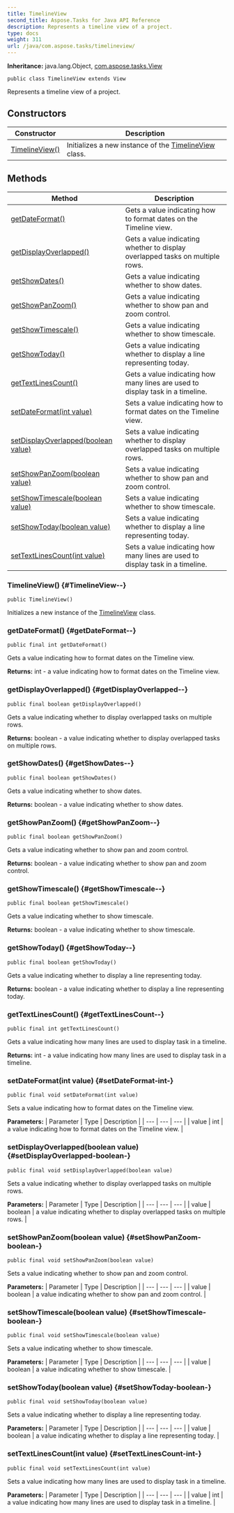 ```yaml
---
title: TimelineView
second_title: Aspose.Tasks for Java API Reference
description: Represents a timeline view of a project.
type: docs
weight: 311
url: /java/com.aspose.tasks/timelineview/
---
```


**Inheritance:**
java.lang.Object, [com.aspose.tasks.View](../../com.aspose.tasks/view)
```
public class TimelineView extends View
```

Represents a timeline view of a project.
## Constructors

| Constructor | Description |
| --- | --- |
| [TimelineView()](#TimelineView--) | Initializes a new instance of the [TimelineView](../../com.aspose.tasks/timelineview) class. |
## Methods

| Method | Description |
| --- | --- |
| [getDateFormat()](#getDateFormat--) | Gets a value indicating how to format dates on the Timeline view. |
| [getDisplayOverlapped()](#getDisplayOverlapped--) | Gets a value indicating whether to display overlapped tasks on multiple rows. |
| [getShowDates()](#getShowDates--) | Gets a value indicating whether to show dates. |
| [getShowPanZoom()](#getShowPanZoom--) | Gets a value indicating whether to show pan and zoom control. |
| [getShowTimescale()](#getShowTimescale--) | Gets a value indicating whether to show timescale. |
| [getShowToday()](#getShowToday--) | Gets a value indicating whether to display a line representing today. |
| [getTextLinesCount()](#getTextLinesCount--) | Gets a value indicating how many lines are used to display task in a timeline. |
| [setDateFormat(int value)](#setDateFormat-int-) | Sets a value indicating how to format dates on the Timeline view. |
| [setDisplayOverlapped(boolean value)](#setDisplayOverlapped-boolean-) | Sets a value indicating whether to display overlapped tasks on multiple rows. |
| [setShowPanZoom(boolean value)](#setShowPanZoom-boolean-) | Sets a value indicating whether to show pan and zoom control. |
| [setShowTimescale(boolean value)](#setShowTimescale-boolean-) | Sets a value indicating whether to show timescale. |
| [setShowToday(boolean value)](#setShowToday-boolean-) | Sets a value indicating whether to display a line representing today. |
| [setTextLinesCount(int value)](#setTextLinesCount-int-) | Sets a value indicating how many lines are used to display task in a timeline. |
### TimelineView() {#TimelineView--}
```
public TimelineView()
```


Initializes a new instance of the [TimelineView](../../com.aspose.tasks/timelineview) class.

### getDateFormat() {#getDateFormat--}
```
public final int getDateFormat()
```


Gets a value indicating how to format dates on the Timeline view.

**Returns:**
int - a value indicating how to format dates on the Timeline view.
### getDisplayOverlapped() {#getDisplayOverlapped--}
```
public final boolean getDisplayOverlapped()
```


Gets a value indicating whether to display overlapped tasks on multiple rows.

**Returns:**
boolean - a value indicating whether to display overlapped tasks on multiple rows.
### getShowDates() {#getShowDates--}
```
public final boolean getShowDates()
```


Gets a value indicating whether to show dates.

**Returns:**
boolean - a value indicating whether to show dates.
### getShowPanZoom() {#getShowPanZoom--}
```
public final boolean getShowPanZoom()
```


Gets a value indicating whether to show pan and zoom control.

**Returns:**
boolean - a value indicating whether to show pan and zoom control.
### getShowTimescale() {#getShowTimescale--}
```
public final boolean getShowTimescale()
```


Gets a value indicating whether to show timescale.

**Returns:**
boolean - a value indicating whether to show timescale.
### getShowToday() {#getShowToday--}
```
public final boolean getShowToday()
```


Gets a value indicating whether to display a line representing today.

**Returns:**
boolean - a value indicating whether to display a line representing today.
### getTextLinesCount() {#getTextLinesCount--}
```
public final int getTextLinesCount()
```


Gets a value indicating how many lines are used to display task in a timeline.

**Returns:**
int - a value indicating how many lines are used to display task in a timeline.
### setDateFormat(int value) {#setDateFormat-int-}
```
public final void setDateFormat(int value)
```


Sets a value indicating how to format dates on the Timeline view.

**Parameters:**
| Parameter | Type | Description |
| --- | --- | --- |
| value | int | a value indicating how to format dates on the Timeline view. |

### setDisplayOverlapped(boolean value) {#setDisplayOverlapped-boolean-}
```
public final void setDisplayOverlapped(boolean value)
```


Sets a value indicating whether to display overlapped tasks on multiple rows.

**Parameters:**
| Parameter | Type | Description |
| --- | --- | --- |
| value | boolean | a value indicating whether to display overlapped tasks on multiple rows. |

### setShowPanZoom(boolean value) {#setShowPanZoom-boolean-}
```
public final void setShowPanZoom(boolean value)
```


Sets a value indicating whether to show pan and zoom control.

**Parameters:**
| Parameter | Type | Description |
| --- | --- | --- |
| value | boolean | a value indicating whether to show pan and zoom control. |

### setShowTimescale(boolean value) {#setShowTimescale-boolean-}
```
public final void setShowTimescale(boolean value)
```


Sets a value indicating whether to show timescale.

**Parameters:**
| Parameter | Type | Description |
| --- | --- | --- |
| value | boolean | a value indicating whether to show timescale. |

### setShowToday(boolean value) {#setShowToday-boolean-}
```
public final void setShowToday(boolean value)
```


Sets a value indicating whether to display a line representing today.

**Parameters:**
| Parameter | Type | Description |
| --- | --- | --- |
| value | boolean | a value indicating whether to display a line representing today. |

### setTextLinesCount(int value) {#setTextLinesCount-int-}
```
public final void setTextLinesCount(int value)
```


Sets a value indicating how many lines are used to display task in a timeline.

**Parameters:**
| Parameter | Type | Description |
| --- | --- | --- |
| value | int | a value indicating how many lines are used to display task in a timeline. |

